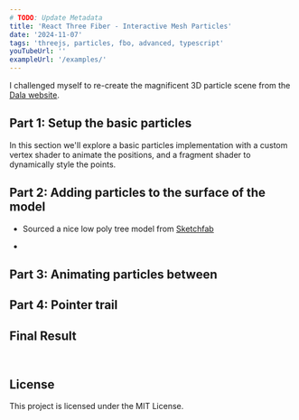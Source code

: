 ```yaml
---
# TODO: Update Metadata
title: 'React Three Fiber - Interactive Mesh Particles'
date: '2024-11-07'
tags: 'threejs, particles, fbo, advanced, typescript'
youTubeUrl: ''
exampleUrl: '/examples/'
---
```


<!-- Introduction -->

I challenged myself to re-create the magnificent 3D particle scene from the [Dala website](https://dala.craftedbygc.com/).

## Part 1: Setup the basic particles

In this section we'll explore a basic particles implementation with a custom vertex shader to animate the positions, and a fragment shader to dynamically style the points.

<!-- BasicParticles -->

## Part 2: Adding particles to the surface of the model

<!-- MeshParticles -->

- Sourced a nice low poly tree model from [Sketchfab](https://sketchfab.com/3d-models/laurel-tree-low-poly-f1a5baa9d2e24f27a98be75f23f38f35)

-

## Part 3: Animating particles between

<!-- FBOParticles -->

## Part 4: Pointer trail

## Final Result

```typescript

```

```jsx

```

## License

This project is licensed under the MIT License.
